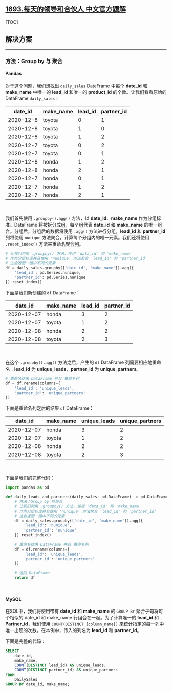 ## [1693.每天的领导和合伙人 中文官方题解](https://leetcode.cn/problems/daily-leads-and-partners/solutions/100000/mei-tian-de-ling-dao-he-he-huo-ren-by-le-jet2)

[TOC]

## 解决方案

---

### 方法：Group by 与 聚合

#### Pandas

对于这个问题，我们想找出 `daily_sales` DataFrame 中每个 **date_id** 和 **make_name** 中唯一的 **lead_id** 和唯一的 **product_id** 的个数。让我们看看原始的 DataFrame `daily_sales`：

| date_id   | make_name | lead_id | partner_id |
|-----------|-----------|---------|------------|
| 2020-12-8 | toyota    | 0       | 1          |
| 2020-12-8 | toyota    | 1       | 0          |
| 2020-12-8 | toyota    | 1       | 2          |
| 2020-12-7 | toyota    | 0       | 2          |
| 2020-12-7 | toyota    | 0       | 1          |
| 2020-12-8 | honda     | 1       | 2          |
| 2020-12-8 | honda     | 2       | 1          |
| 2020-12-7 | honda     | 0       | 1          |
| 2020-12-7 | honda     | 1       | 2          |
| 2020-12-7 | honda     | 2       | 1          |

<br>

我们首先使用 `.groupby().agg()` 方法，以 **date_id**、**make_name** 作为分组标准。DataFrame 将被拆分成组，每个组代表 **date_id** 和 **make_name** 的唯一组合。分组后，分组后的数据将使用 `.agg()` 方法进行分组，**lead_id** 和 **partner_id** 列将使用 `nunique` 方法聚合，计算每个分组内的唯一元素。我们还将使用 `.reset_index()` 方法来重命名聚合列。

```Python
# 让我们利用 .groupby() 方法，使用 'data_id' 和 'make_name'
# 作为分组标准并且使用 'nunique' 方法聚合 'lead_id' 和 'partner_id'
# 这会返回一组中不同的元素
df = daily_sales.groupby(['date_id', 'make_name']).agg({
    'lead_id': pd.Series.nunique,
    'partner_id': pd.Series.nunique
}).reset_index()
```

下面是我们新创建的 `df` DataFrame：

| date_id   | make_name | lead_id | partner_id |
|-----------|-----------|---------|------------|
| 2020-12-07 | honda    | 3       | 2          |
| 2020-12-07 | toyota   | 1       | 2          |
| 2020-12-08 | honda    | 2       | 2          |
| 2020-12-08 | toyota   | 2       | 3          |

<br>

在这个 `.groupby().agg()` 方法之后，产生的 `df` DataFrame 列需要相应地重命名：**lead_id** 为 **unique_leads**，**partner_id** 为 **unique_partners**。

```Python
# 重命名结果 DataFrame 并且 重命名列
df = df.rename(columns={
    'lead_id': 'unique_leads',
    'partner_id': 'unique_partners'
})
```

下面是重命名列之后的结果 `df` DataFrame：

| date_id    | make_name | unique_leads | unique_partners |
| ---------- | --------- | ------------ | --------------- |
| 2020-12-07 | honda     | 3            | 2               |
| 2020-12-07 | toyota    | 1            | 2               |
| 2020-12-08 | honda     | 2            | 2               |
| 2020-12-08 | toyota    | 2            | 3               |

<br>

下面是我们的完整代码：

```Python
import pandas as pd

def daily_leads_and_partners(daily_sales: pd.DataFrame) -> pd.DataFrame:
    # 方法：Group by 并聚合
    # 让我们利用 .groupby() 方法，使用 'data_id' 和 'make_name'
    # 作为分组标准并且使用 'nunique' 方法聚合 'lead_id' 和 'partner_id'
    # 这会返回一组中不同的元素
    df = daily_sales.groupby(['date_id', 'make_name']).agg({
        'lead_id': 'nunique',
        'partner_id': 'nunique'
    }).reset_index()
    
    # 重命名结果 DataFrame 并且 重命名列
    df = df.rename(columns={
        'lead_id': 'unique_leads',
        'partner_id': 'unique_partners'
    })

    # 返回 DataFrame
    return df
```

<br>

#### MySQL

在SQL中，我们将使用带有 **date_id** 和 **make_name** 的 `GROUP BY` 聚合子句将每个相似的 date_id 和 make_name 行组合在一起。为了计算唯一的 **lead_id** 和 **Partner_id**，我们使用 `COUNT(DISTINCT {column_name})` 来统计指定的每一列中唯一出现的次数。在本例中，传入的列名为 **lead_id** 和 **partner_id**。

下面是完整的代码：

```Sql
SELECT
    date_id,
    make_name,
    COUNT(DISTINCT lead_id) AS unique_leads,
    COUNT(DISTINCT partner_id) AS unique_partners
FROM
    DailySales
GROUP BY date_id, make_name;
```